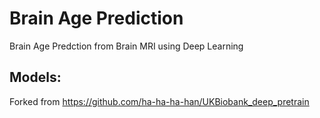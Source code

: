 # Brain Age Prediction

Brain Age Predction from Brain MRI using Deep Learning

## Models:
Forked from https://github.com/ha-ha-ha-han/UKBiobank_deep_pretrain
